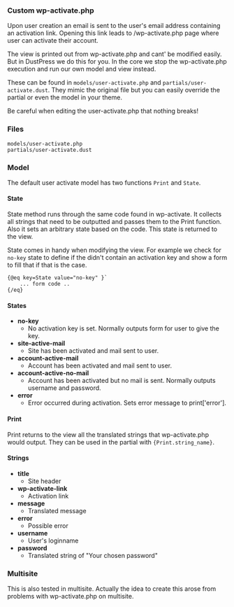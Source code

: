 ### Custom wp-activate.php

Upon user creation an email is sent to the user's email address containing an activation link. Opening this link leads to /wp-activate.php page where user can activate their account.

The view is printed out from wp-activate.php and cant' be modified easily. But in DustPress we do this for you. In the core we stop the wp-activate.php execution and run our own model and view instead.

These can be found in `models/user-activate.php` and `partials/user-activate.dust`. They mimic the original file but you can easily override the partial or even the model in your theme. 

Be careful when editing the user-activate.php that nothing breaks! 

### Files
```
models/user-activate.php
partials/user-activate.dust
```

### Model 
The default user activate model has two functions `Print` and `State`. 
#### State
State method runs through the same code found in wp-activate. It collects all strings that need to be outputted and passes them to the Print function. Also it sets an arbitrary state based on the code. This state is returned to the view.

State comes in handy when modifying the view. For example we check for `no-key` state to define if the didn't contain an activation key and show a form to fill that if that is the case.
```
{@eq key=State value="no-key" }`
    ... form code ..
{/eq}

```

#### States
 - **no-key** 
    - No activation key is set. Normally outputs form for user to give the key.
 - **site-active-mail**
    - Site has been activated and mail sent to user.
 - **account-active-mail**
    - Account has been activated and mail sent to user.
 - **account-active-no-mail**
    - Account has been activated but no mail is sent. Normally outputs username and password.
 - **error**                    
    - Error occurred during activation. Sets error message to print['error'].

#### Print

Print returns to the view all the translated strings that wp-activate.php would output. They can be used in the partial with `{Print.string_name}`. 

#### Strings
- **title** 
    - Site header
- **wp-activate-link** 
    - Activation link
- **message** 
    - Translated message
- **error** 
    - Possible error
- **username** 
    - User's loginname
- **password** 
    - Translated string of "Your chosen password"

### Multisite
This is also tested in multisite. Actually the idea to create this arose from problems with wp-activate.php on multisite.